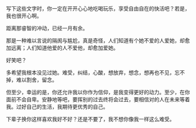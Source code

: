 写下这些文字时，你一定在开开心心地吃喝玩乐，享受自由自在的快活吧？若是，我也很开心啊。

距离那睿智的冲动，已经一月有余。

那是一种难以言说的隔阂与尴尬，真是奇怪，人们知道有个她不爱的人爱她，却愈加远离；人们知道他爱的人不爱他，却愈加爱她。

好笑吧？

多希望我根本没见过她。难受，纠结，心酸，想放弃，想念，想再也不见，忘不掉，难以割舍，留念。

但至少，幸运的是，你还允许我以你作为信仰，是我变得更好的动力。至少，在你面前不会自卑。安静地等吧，要挥别的过去终将会过去，要相信对的人在未来等着我。过好自己的生活，我期待更优秀的自己。

下辈子换你这样喜欢我好不好？还是不要了，我不想你像我一样这么难受。